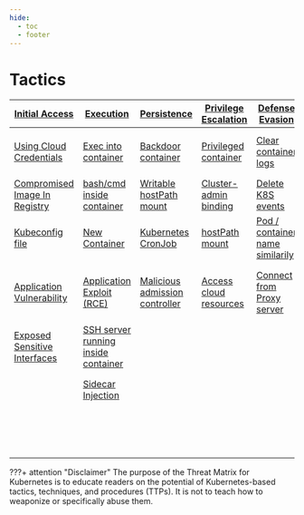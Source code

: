 ```yaml
---
hide:
  - toc
  - footer
---
```


# Tactics

|[Initial Access](tactics/InitialAccess.md)|[Execution](tactics/Execution.md)|[Persistence](tactics/Persistence.md)|[Privilege Escalation](tactics/PrivilegeEscalation.md)|[Defense Evasion](tactics/DefenseEvasion.md)|[Credential Access](tactics/CredentialAccess.md)|[Discovery](tactics/Discovery.md)|[Lateral Movement](tactics/LateralMovement.md)|[Collection](tactics/Collection.md)|[Impact](tactics/Impact.md)|
|--------------|---------|-----------|--------------------|---------------|-----------------|---------|----------------|----------|------|
|[Using Cloud Credentials](techniques/Using%20Cloud%20Credentials.md)|[Exec into container](techniques/Exec%20into%20container.md)|[Backdoor container](techniques/Backdoor%20container.md)|[Privileged container](techniques/Privileged%20container.md)|[Clear container logs](techniques/Clear%20container%20logs.md)|[List K8S secrets](techniques/List%20K8S%20secrets.md)|[Access the K8S API server](techniques/Access%20the%20K8S%20API%20server.md)|[Access cloud resources](techniques/Access%20cloud%20resources.md)|[images from a private registry](tactics/Collection/images%20from%20a%20private%20registry.md)|[Data Destruction](techniques/Data%20destruction.md)|
|[Compromised Image In Registry](techniques/Compromised%20Image%20In%20Registry.md)|[bash/cmd inside container](techniques/bash%20or%20cmd%20inside%20container.md)|[Writable hostPath mount](techniques/Writable%20hostPath%20mount.md)|[Cluster-admin binding](techniques/Cluster-admin%20binding.md)|[Delete K8S events](techniques/Delete%20K8S%20events.md)|[Mount service principal](techniques/Mount%20service%20principal.md)|[Access Kubelet API](techniques/Access%20Kubelet%20API.md)|[Container service account](techniques/Access%20container%20service%20account.md)||[Resource hijacking](techniques/Resource%20hijacking.md)|
|[Kubeconfig file](techniques/Kubeconfig%20file.md)|[New Container](techniques/New%20Container.md)|[Kubernetes CronJob](techniques/Kubernetes%20CronJob.md)|[hostPath mount](techniques/Writable%20hostPath%20mount.md)|[Pod / container name similarily](techniques/Pod%20or%20container%20name%20similarily.md)|[Access container service account](techniques/Access%20container%20service%20account.md)|[Network mapping](techniques/Network%20mapping.md)|[Cluster internal networking](techniques/Cluster%20internal%20networking.md)||[Denial of Service](techniques/Denial%20of%20service.md)|
|[Application Vulnerability](techniques/Application%20Vulnerability.md)|[Application Exploit (RCE)](techniques/Application%20Exploit%20(RCE).md)|[Malicious admission controller](techniques/Malicious%20admission%20controller.md)|[Access cloud resources](tactics/PrivilegeEscalation/Access%20cloud%20resources.md)|[Connect from Proxy server](tactics/DefenseEvasion/Connect%20from%20Proxy%20server.md)|[Application credentials in configuration files](techniques/Application%20credentials%20in%20configuration%20files.md)|[Access Kubernetes dasbhoard](techniques/Access%20Kubernetes%20dasbhoard.md)|[Application credentials in configuration files](techniques/Application%20credentials%20in%20configuration%20files.md)|||
|[Exposed Sensitive Interfaces](techniques/Exposed%20sensitive%20interfaces.md)|[SSH server running inside container](techniques/SSH%20server%20running%20inside%20container.md)||||[Access managed identity credentials](tactics/CredentialAccess/Access%20managed%20identity%20credentials.md)|[Instance Metadata API](tactics/Discovery/Instance%20Metadata%20API.md)|[Writable hostPath mount](techniques/Writable%20hostPath%20mount.md)|||
||[Sidecar Injection](tactics/Execution/Sidecar%20Injection.md)||||[Malicious Admission controller](tactics/Persistence/Malicious%20admission%20controller.md)||[CoreDNS poisoning](techniques/CoreDNS%20poisoning.md)|||
||||||||[ARP poisoning and IP spoofing](tactics/LateralMovement/ARP%20poisoning%20and%20IP%20spoofing.md)||



???+ attention "Disclaimer"
	The purpose of the Threat Matrix for Kubernetes is to educate readers on the potential of Kubernetes-based tactics, techniques, and procedures (TTPs). It is not to teach how to weaponize or specifically abuse them.

